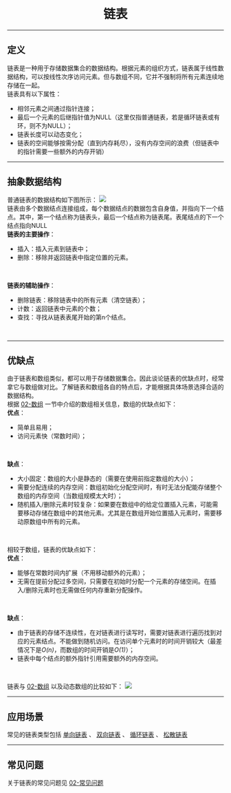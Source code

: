 # <center>链表

---
## 定义
链表是一种用于存储数据集合的数据结构。根据元素的组织方式，链表属于线性数据结构，可以按线性次序访问元素。但与数组不同，它并不强制将所有元素连续地存储在一起。<br/>
链表具有以下属性：
* 相邻元素之间通过指针连接；
* 最后一个元素的后继指针值为NULL（这里仅指普通链表，若是循环链表或有环，则不为NULL）；
* 链表长度可以动态变化；
* 链表的空间能够按需分配（直到内存耗尽），没有内存空间的浪费（但链表中的指针需要一些额外的内存开销）

---
## 抽象数据结构
普通链表的数据结构如下图所示：
<img src="https://s2.loli.net/2022/10/07/JPbWmyxwfu6vd8B.png">
<br/>
链表由多个数据结点连接组成，每个数据结点的数据包含自身值，并指向下一个结点。其中，第一个结点称为链表头，最后一个结点称为链表尾。表尾结点的下一个结点指向NULL
<br/>
**链表的主要操作**：
* 插入：插入元素到链表中；
* 删除：移除并返回链表中指定位置的元素。
<br/>

**链表的辅助操作**：
* 删除链表：移除链表中的所有元素（清空链表）；
* 计数：返回链表中元素的个数；
* 查找：寻找从链表表尾开始的第n个结点。
<br/>

---
## 优缺点
由于链表和数组类似，都可以用于存储数据集合。因此谈论链表的优缺点时，经常拿它与数组做对比。了解链表和数组各自的特点后，才能根据具体场景选择合适的数据结构。<br/>
根据 [02-数组](数据结构与算法/数据结构/01-数组/ReadMe.md) 一节中介绍的数组相关信息，数组的优缺点如下：<br/>
**优点**：
* 简单且易用；
* 访问元素快（常数时间）；
<br/>

**缺点**：
* 大小固定：数组的大小是静态的（需要在使用前指定数组的大小）；
* 需要分配连续的内存空间：数组初始化分配空间时，有时无法分配能存储整个数组的内存空间（当数组规模太大时）；
* 随机插入/删除元素时较复杂：如果要在数组中的给定位置插入元素，可能需要移动存储在数组中的其他元素。尤其是在数组开始位置插入元素时，需要移动原数组中所有的元素。
<br/>

相较于数组，链表的优缺点如下：
<br/>
**优点**：
* 能够在常数时间内扩展（不用移动额外的元素）；
* 无需在提前分配过多空间，只需要在初始时分配一个元素的存储空间。在插入/删除元素时也无需做任何内存重新分配操作。
<br/>

**缺点**：
* 由于链表的存储不连续性，在对链表进行读写时，需要对链表进行遍历找到对应的元素结点。不能做到随机访问。在访问单个元素时的时间开销较大（最差情况下是*O(n)*，而数组的时间开销是*O(1)*）；
* 链表中每个结点的额外指针引用需要额外的内存空间。
<br/>

链表与 [02-数组](数据结构与算法/数据结构/01-数组/ReadMe.md) 以及动态数组的比较如下：
<img src="https://s2.loli.net/2022/10/07/yZxN34RleWz1bUH.png">

---
## 应用场景
常见的链表类型包括 [单向链表](01-单向链表.md) 、 [双向链表](02-双向链表.md) 、 [循环链表](03-循环链表.md) 、 [松散链表](04-松散链表.md) 
<br/>

---
## 常见问题
关于链表的常见问题见 [02-常见问题](数据结构与算法/数据结构/02-链表/02-常见问题/ReadMe.md) 
<br/>